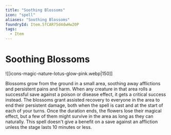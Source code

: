 ```yaml
---
title: "Soothing Blossoms"
icon: "spell"
aliases: "Soothing Blossoms"
foundryId: Item.5fCAR75d4dwHw20P
tags:
  - Item
---
```


# Soothing Blossoms
![[icons-magic-nature-lotus-glow-pink.webp|150]]

Blossoms grow from the ground in a small area, soothing away afflictions and persistent pains and harm. When any creature in that area rolls a successful save against a poison or disease effect, it gets a critical success instead. The blossoms grant assisted recovery to everyone in the area to end their persistent damage, both when the spell is cast and at the start of each of your turns. Once the duration ends, the flowers lose their magical effect, but a few of them might survive in the area as long as they can naturally. This spell doesn't give a benefit on a save against an affliction unless the stage lasts 10 minutes or less.


